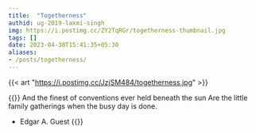 ```yaml
---
title:  "Togetherness"
authid: ug-2019-laxmi-singh
img: https://i.postimg.cc/ZY2TqRGr/togetherness-thumbnail.jpg
tags: []
date: 2023-04-30T15:41:35+05:30
aliases:
- /posts/togetherness/
---
```


{{< art "https://i.postimg.cc/JzjSM484/togetherness.jpg" >}}

{{<quote>}}
And the finest of conventions ever held beneath the sun
Are the little family gatherings when the busy day is done.
- Edgar A. Guest
{{</quote>}}